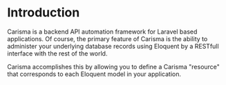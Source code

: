 # Introduction

Carisma is a backend API automation framework for Laravel based applications. Of course, the primary feature of Carisma is the ability to administer your underlying database records using Eloquent by a RESTfull interface with the rest of the world. 

Carisma accomplishes this by allowing you to define a Carisma "resource" that corresponds to each Eloquent model in your application.
